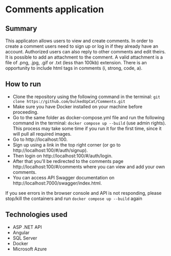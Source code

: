# Comments application

## Summary

This applicaton allows users to view and create comments. In order to create a comment users need to sign up or log in if they already have an account. Authorized users can also reply to other comments and edit theirs. It is possible to add an attachment to the comment. A valid attachment is a file of .png, .jpg, .gif or .txt (less than 100kb) extension. There is an opportunity to include html tags in comments (i, strong, code, a).


## How to run

- Clone the repository using the following command in the terminal: ``git clone https://github.com/bulkedUpCat/Comments.git``
- Make sure you have Docker installed on your machine before proceeding.
- Go to the same folder as docker-compose.yml file and run the following command in the terminal:
  ``docker compose up --build`` (use admin rights).
  This process may take some time if you run it for the first time, since it will pull all required images.
- Go to http://localhost:100.
- Sign up using a link in the top right corner (or go to http://localhost:100/#/auth/signup).
- Then login on http://localhost:100/#/auth/login.
- After that you'll be redirected to the comments page http://localhost:100/#/comments where you can view and add your own comments.
- You can access API Swagger documentation on http://localhost:7000/swagger/index.html.

If you see errors in the browser console and API is not responding, please stop/kill the containers and run ``docker compose up --build`` again

## Technologies used

- ASP .NET API
- Angular
- SQL Server
- Docker
- Microsoft Azure
